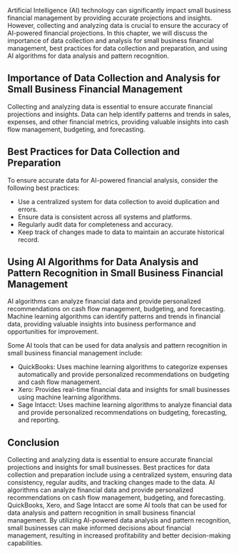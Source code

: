 
Artificial Intelligence (AI) technology can significantly impact small business financial management by providing accurate projections and insights. However, collecting and analyzing data is crucial to ensure the accuracy of AI-powered financial projections. In this chapter, we will discuss the importance of data collection and analysis for small business financial management, best practices for data collection and preparation, and using AI algorithms for data analysis and pattern recognition.

Importance of Data Collection and Analysis for Small Business Financial Management
----------------------------------------------------------------------------------

Collecting and analyzing data is essential to ensure accurate financial projections and insights. Data can help identify patterns and trends in sales, expenses, and other financial metrics, providing valuable insights into cash flow management, budgeting, and forecasting.

Best Practices for Data Collection and Preparation
--------------------------------------------------

To ensure accurate data for AI-powered financial analysis, consider the following best practices:

* Use a centralized system for data collection to avoid duplication and errors.
* Ensure data is consistent across all systems and platforms.
* Regularly audit data for completeness and accuracy.
* Keep track of changes made to data to maintain an accurate historical record.

Using AI Algorithms for Data Analysis and Pattern Recognition in Small Business Financial Management
----------------------------------------------------------------------------------------------------

AI algorithms can analyze financial data and provide personalized recommendations on cash flow management, budgeting, and forecasting. Machine learning algorithms can identify patterns and trends in financial data, providing valuable insights into business performance and opportunities for improvement.

Some AI tools that can be used for data analysis and pattern recognition in small business financial management include:

* QuickBooks: Uses machine learning algorithms to categorize expenses automatically and provide personalized recommendations on budgeting and cash flow management.
* Xero: Provides real-time financial data and insights for small businesses using machine learning algorithms.
* Sage Intacct: Uses machine learning algorithms to analyze financial data and provide personalized recommendations on budgeting, forecasting, and reporting.

Conclusion
----------

Collecting and analyzing data is essential to ensure accurate financial projections and insights for small businesses. Best practices for data collection and preparation include using a centralized system, ensuring data consistency, regular audits, and tracking changes made to the data. AI algorithms can analyze financial data and provide personalized recommendations on cash flow management, budgeting, and forecasting. QuickBooks, Xero, and Sage Intacct are some AI tools that can be used for data analysis and pattern recognition in small business financial management. By utilizing AI-powered data analysis and pattern recognition, small businesses can make informed decisions about financial management, resulting in increased profitability and better decision-making capabilities.

